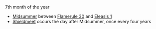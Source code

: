 7th month of the year

- [Midsummer](https://forgottenrealms.fandom.com/wiki/Midsummer "Midsummer") between [Flamerule 30](https://forgottenrealms.fandom.com/wiki/Flamerule_30 "Flamerule 30") and [Eleasis 1](https://forgottenrealms.fandom.com/wiki/Eleasis_1 "Eleasis 1")
- [Shieldmeet](https://forgottenrealms.fandom.com/wiki/Shieldmeet "Shieldmeet") occurs the day after Midsummer, once every four years